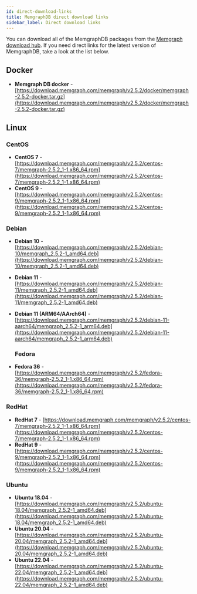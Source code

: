 ```yaml
---
id: direct-download-links
title: MemgraphDB direct download links
sidebar_label: Direct download links
---
```


You can download all of the MemgraphDB packages from the [Memgraph download
hub](https://memgraph.com/download/). If you need direct links for the latest
version of MemgraphDB, take a look at the list below.

## Docker

- **Memgraph DB docker** -
  [https://download.memgraph.com/memgraph/v2.5.2/docker/memgraph-2.5.2-docker.tar.gz](https://download.memgraph.com/memgraph/v2.5.2/docker/memgraph-2.5.2-docker.tar.gz)

## Linux

### CentOS

- **CentOS 7** -
  [https://download.memgraph.com/memgraph/v2.5.2/centos-7/memgraph-2.5.2_1-1.x86_64.rpm](https://download.memgraph.com/memgraph/v2.5.2/centos-7/memgraph-2.5.2_1-1.x86_64.rpm)
- **CentOS 9** -
  [https://download.memgraph.com/memgraph/v2.5.2/centos-9/memgraph-2.5.2_1-1.x86_64.rpm](https://download.memgraph.com/memgraph/v2.5.2/centos-9/memgraph-2.5.2_1-1.x86_64.rpm)

### Debian

- **Debian 10** -
  [https://download.memgraph.com/memgraph/v2.5.2/debian-10/memgraph_2.5.2-1_amd64.deb](https://download.memgraph.com/memgraph/v2.5.2/debian-10/memgraph_2.5.2-1_amd64.deb)
- **Debian 11** -
  [https://download.memgraph.com/memgraph/v2.5.2/debian-11/memgraph_2.5.2-1_amd64.deb](https://download.memgraph.com/memgraph/v2.5.2/debian-11/memgraph_2.5.2-1_amd64.deb)
- **Debian 11 (ARM64/AArch64)** -
  [https://download.memgraph.com/memgraph/v2.5.2/debian-11-aarch64/memgraph_2.5.2-1_arm64.deb](https://download.memgraph.com/memgraph/v2.5.2/debian-11-aarch64/memgraph_2.5.2-1_arm64.deb)

  ### Fedora

- **Fedora 36** - [https://download.memgraph.com/memgraph/v2.5.2/fedora-36/memgraph-2.5.2_1-1.x86_64.rpm](https://download.memgraph.com/memgraph/v2.5.2/fedora-36/memgraph-2.5.2_1-1.x86_64.rpm)

### RedHat

- **RedHat 7** -
  [https://download.memgraph.com/memgraph/v2.5.2/centos-7/memgraph-2.5.2_1-1.x86_64.rpm](https://download.memgraph.com/memgraph/v2.5.2/centos-7/memgraph-2.5.2_1-1.x86_64.rpm)
- **RedHat 9** -
  [https://download.memgraph.com/memgraph/v2.5.2/centos-9/memgraph-2.5.2_1-1.x86_64.rpm](https://download.memgraph.com/memgraph/v2.5.2/centos-9/memgraph-2.5.2_1-1.x86_64.rpm)

### Ubuntu

- **Ubuntu 18.04** -
  [https://download.memgraph.com/memgraph/v2.5.2/ubuntu-18.04/memgraph_2.5.2-1_amd64.deb](https://download.memgraph.com/memgraph/v2.5.2/ubuntu-18.04/memgraph_2.5.2-1_amd64.deb)
- **Ubuntu 20.04** -
  [https://download.memgraph.com/memgraph/v2.5.2/ubuntu-20.04/memgraph_2.5.2-1_amd64.deb](https://download.memgraph.com/memgraph/v2.5.2/ubuntu-20.04/memgraph_2.5.2-1_amd64.deb)
- **Ubuntu 22.04** -
  [https://download.memgraph.com/memgraph/v2.5.2/ubuntu-22.04/memgraph_2.5.2-1_amd64.deb](https://download.memgraph.com/memgraph/v2.5.2/ubuntu-22.04/memgraph_2.5.2-1_amd64.deb)
